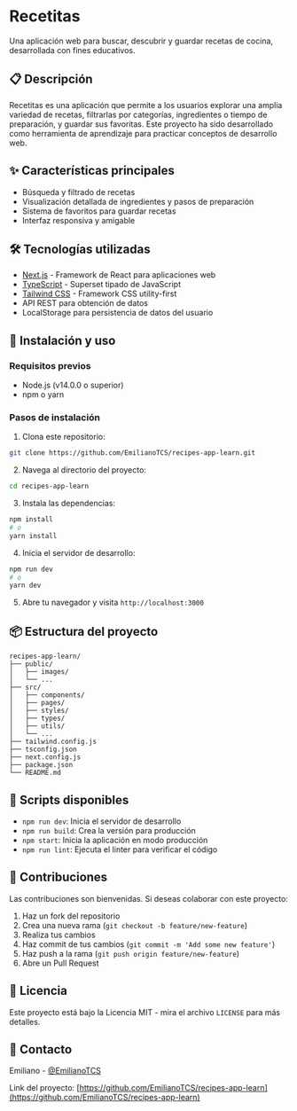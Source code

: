# Recetitas 

Una aplicación web para buscar, descubrir y guardar recetas de cocina, desarrollada con fines educativos.

## 📋 Descripción

Recetitas es una aplicación que permite a los usuarios explorar una amplia variedad de recetas, filtrarlas por categorías, ingredientes o tiempo de preparación, y guardar sus favoritas. Este proyecto ha sido desarrollado como herramienta de aprendizaje para practicar conceptos de desarrollo web.

## ✨ Características principales

- Búsqueda y filtrado de recetas
- Visualización detallada de ingredientes y pasos de preparación
- Sistema de favoritos para guardar recetas
- Interfaz responsiva y amigable

## 🛠️ Tecnologías utilizadas

- [Next.js](https://nextjs.org/) - Framework de React para aplicaciones web
- [TypeScript](https://www.typescriptlang.org/) - Superset tipado de JavaScript
- [Tailwind CSS](https://tailwindcss.com/) - Framework CSS utility-first
- API REST para obtención de datos
- LocalStorage para persistencia de datos del usuario

## 🚀 Instalación y uso

### Requisitos previos

- Node.js (v14.0.0 o superior)
- npm o yarn

### Pasos de instalación

1. Clona este repositorio:
```bash
git clone https://github.com/EmilianoTCS/recipes-app-learn.git
```

2. Navega al directorio del proyecto:
```bash
cd recipes-app-learn
```

3. Instala las dependencias:
```bash
npm install
# o
yarn install
```

4. Inicia el servidor de desarrollo:
```bash
npm run dev
# o
yarn dev
```

5. Abre tu navegador y visita `http://localhost:3000`

## 📦 Estructura del proyecto

```
recipes-app-learn/
├── public/
│   ├── images/
│   └── ...
├── src/
│   ├── components/
│   ├── pages/
│   ├── styles/
│   ├── types/
│   ├── utils/
│   └── ...
├── tailwind.config.js
├── tsconfig.json
├── next.config.js
├── package.json
└── README.md
```

## 🔧 Scripts disponibles

- `npm run dev`: Inicia el servidor de desarrollo
- `npm run build`: Crea la versión para producción
- `npm start`: Inicia la aplicación en modo producción
- `npm run lint`: Ejecuta el linter para verificar el código

## 🤝 Contribuciones

Las contribuciones son bienvenidas. Si deseas colaborar con este proyecto:

1. Haz un fork del repositorio
2. Crea una nueva rama (`git checkout -b feature/new-feature`)
3. Realiza tus cambios
4. Haz commit de tus cambios (`git commit -m 'Add some new feature'`)
5. Haz push a la rama (`git push origin feature/new-feature`)
6. Abre un Pull Request

## 📄 Licencia

Este proyecto está bajo la Licencia MIT - mira el archivo `LICENSE` para más detalles.

## 📱 Contacto

Emiliano - [@EmilianoTCS](https://github.com/EmilianoTCS)

Link del proyecto: [https://github.com/EmilianoTCS/recipes-app-learn](https://github.com/EmilianoTCS/recipes-app-learn)
